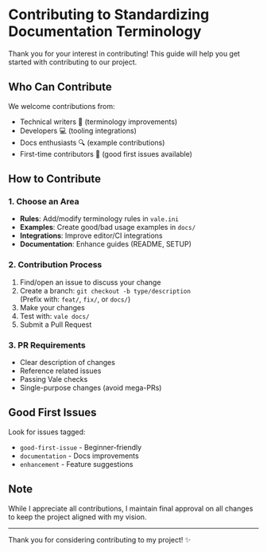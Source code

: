# Contributing to Standardizing Documentation Terminology  
Thank you for your interest in contributing! This guide will help you get started with contributing to our project.  
## Who Can Contribute

We welcome contributions from:
- Technical writers 📝 (terminology improvements)
- Developers 💻 (tooling integrations)
- Docs enthusiasts 🔍 (example contributions)
- First-time contributors 🎯 (good first issues available)

## How to Contribute

### 1. Choose an Area
- **Rules**: Add/modify terminology rules in `vale.ini`
- **Examples**: Create good/bad usage examples in `docs/`
- **Integrations**: Improve editor/CI integrations
- **Documentation**: Enhance guides (README, SETUP)

### 2. Contribution Process
1. Find/open an issue to discuss your change
2. Create a branch: `git checkout -b type/description`  
   (Prefix with: `feat/`, `fix/`, or `docs/`)
3. Make your changes
4. Test with: `vale docs/`
5. Submit a Pull Request

### 3. PR Requirements
- Clear description of changes
- Reference related issues
- Passing Vale checks
- Single-purpose changes (avoid mega-PRs)

## Good First Issues
Look for issues tagged:
- `good-first-issue` - Beginner-friendly
- `documentation` - Docs improvements
- `enhancement` - Feature suggestions

## Note
While I appreciate all contributions, I maintain final approval on all changes to keep the project aligned with my vision.

---

Thank you for considering contributing to my project! ✨